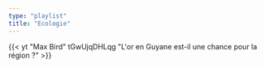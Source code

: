 ```yaml
---
type: "playlist"
title: "Ecologie"
---
```


{{< yt "Max Bird" tGwUjqDHLqg "L'or en Guyane est-il une chance pour la région ?"  >}}